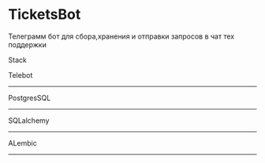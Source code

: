 # TicketsBot
Телеграмм бот для сбора,хранения и отправки запросов в чат тех поддержки

Stack

Telebot
______
PostgresSQL
________
SQLalchemy
________
ALembic
_______
